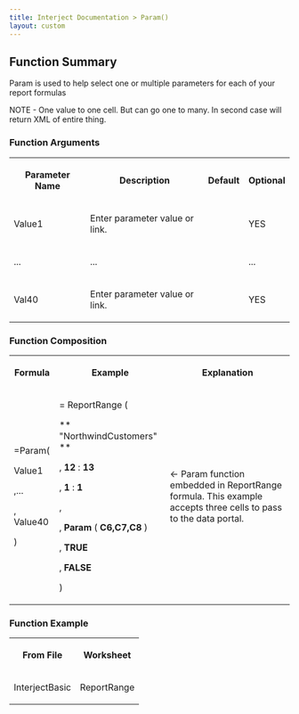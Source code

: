 ```yaml
---
title: Interject Documentation > Param()
layout: custom
---
```

##  Function Summary 

Param is used to help select one or multiple parameters for each of your report formulas 

NOTE - One value to one cell. But can go one to many. In second case will return XML of entire thing. 

###  Function Arguments   
  
<table>  
<tr>  
<th>



Parameter Name 


</th>  
<th>



Description 


</th>  
<th>



Default 


</th>  
<th>



Optional 


</th> </tr>  
<tr>  
<td>



Value1 


</td>  
<td>

Enter parameter value or link. 
</td>  
<td>


</td>  
<td>



YES 


</td> </tr>  
<tr>  
<td>

... 
</td>  
<td>

... 
</td>  
<td>


</td>  
<td>

... 
</td> </tr>  
<tr>  
<td>

Val40  
</td>  
<td>

Enter parameter value or link. 
</td>  
<td>


</td>  
<td>

YES 
</td> </tr> </table>

###  Function Composition   
  
<table>  
<tr>  
<th>

Formula 
</th>  
<th>

Example 
</th>  
<th>

Explanation 
</th> </tr>  
<tr>  
<td>



=Param( 

Value1 

,... 

,  Value40 

) 


</td>  
<td>



=  ReportRange  ( 

** "NorthwindCustomers"  **

,  **12** :  **13**

,  **1** :  **1**

, 

, **Param** (  **C6,C7,C8** ) 

,  **TRUE**

,  **FALSE**

) 


</td>  
<td>



← Param function embedded in ReportRange formula. This example accepts three cells to pass to the data portal. 


</td> </tr> </table>

###  Function Example   
  
<table>  
<tr>  
<th>

From File 
</th>  
<th>

Worksheet 
</th> </tr>  
<tr>  
<td>

InterjectBasic 
</td>  
<td>

ReportRange 
</td> </tr> </table>
